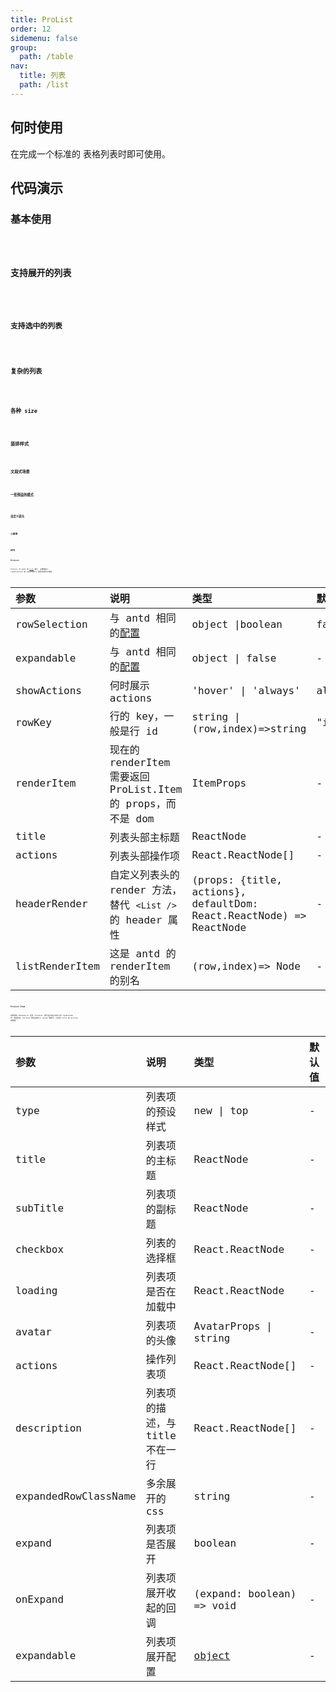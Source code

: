 ```yaml
---
title: ProList
order: 12
sidemenu: false
group:
  path: /table
nav:
  title: 列表
  path: /list
---
```


## 何时使用

在完成一个标准的 表格列表时即可使用。

## 代码演示

### 基本使用

<code src="../demos/base.tsx" />

### 支持展开的列表

<code src="../demos/expand.tsx" />

### 支持选中的列表

<code src="../demos/selectedRow.tsx" />

### 复杂的列表

<code src="../demos/complex.tsx" />

### 各种 size

<code src="../demos/size.tsx" />

### 竖排样式

<code src="../demos/layout.tsx" />

### 文段式场景

<code src="../demos/group.tsx" />

### 一些预设的模式

<code src="../demos/special.tsx" />

### 自定义表头

<code src="../demos/headerRender.tsx" />

### 小菜单

<code src="../demos/minMenu.tsx" />

## API

### ProList

ProList 与 antd 的 [List](https://ant.design/components/list-cn/) 相比，主要增加了 rowSelection 和 expandable 来支持选中与筛选

| 参数 | 说明 | 类型 | 默认值 |
| :-- | :-- | :-- | :-- |
| rowSelection | 与 antd 相同的[配置](https://ant.design/components/table-cn/#rowSelection) | object \|boolean | false |
| expandable | 与 antd 相同的[配置](https://ant.design/components/table-cn/#expandable) | object \| false | - |
| showActions | 何时展示 actions | 'hover' \| 'always' | always |
| rowKey | 行的 key，一般是行 id | string \| (row,index)=>string | "id" |
| renderItem | 现在的 renderItem 需要返回 ProList.Item 的 props，而不是 dom | ItemProps | - |
| title | 列表头部主标题 | ReactNode | - |
| actions | 列表头部操作项 | React.ReactNode[] | - |
| headerRender | 自定义列表头的 render 方法，替代 `<List />` 的 header 属性 | (props: {title, actions}, defaultDom: React.ReactNode) => ReactNode | - |
| listRenderItem | 这是 antd 的 renderItem 的别名 | (row,index)=> Node | - |

### ProList.Item

如果你的 dataSource 包含 children，我们会将其打平传入到 renderItem 中，但是包含 children 的项会转化了 group 的样式，只支持 title 和 actions 的属性。

| 参数 | 说明 | 类型 | 默认值 |
| :-- | :-- | :-- | :-- |
| type | 列表项的预设样式 | new \| top | - |
| title | 列表项的主标题 | ReactNode | - |
| subTitle | 列表项的副标题 | ReactNode | - |
| checkbox | 列表的选择框 | React.ReactNode | - |
| loading | 列表项是否在加载中 | React.ReactNode | - |
| avatar | 列表项的头像 | AvatarProps \| string | - |
| actions | 操作列表项 | React.ReactNode[] | - |
| description | 列表项的描述，与 title 不在一行 | React.ReactNode[] | - |
| expandedRowClassName | 多余展开的 css | string | - |
| expand | 列表项是否展开 | boolean | - |
| onExpand | 列表项展开收起的回调 | (expand: boolean) => void | - |
| expandable | 列表项展开配置 | [object](https://ant.design/components/table-cn/#expandable) | - |
